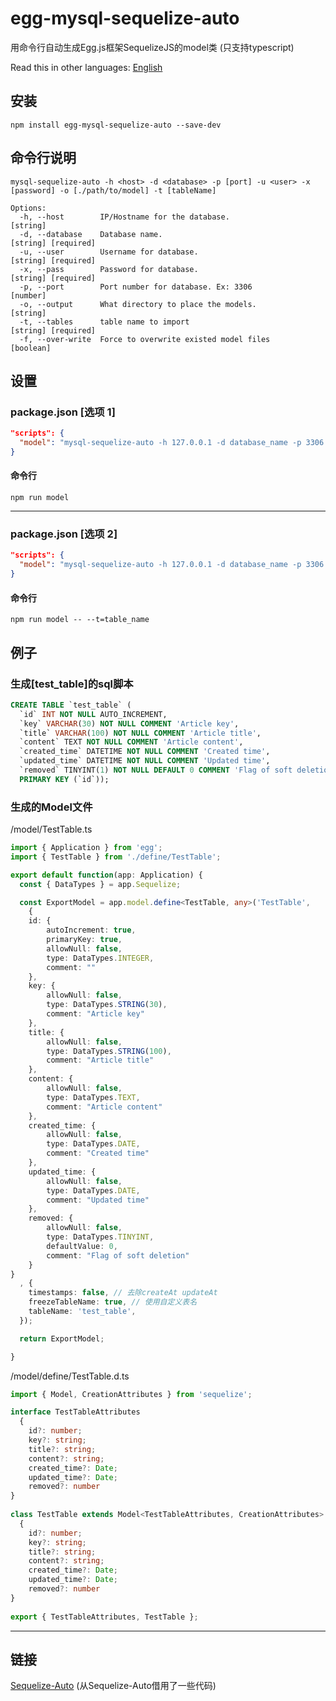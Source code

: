 # egg-mysql-sequelize-auto
用命令行自动生成Egg.js框架SequelizeJS的model类 (只支持typescript)

Read this in other languages: [English](https://github.com/jerryhu/egg-mysql-sequelize-auto/blob/main/README.en.md)

## 安装
```
npm install egg-mysql-sequelize-auto --save-dev
```

## 命令行说明
```
mysql-sequelize-auto -h <host> -d <database> -p [port] -u <user> -x [password] -o [./path/to/model] -t [tableName]

Options:
  -h, --host        IP/Hostname for the database.                       [string]
  -d, --database    Database name.                               [string] [required]
  -u, --user        Username for database.                       [string] [required]
  -x, --pass        Password for database.                       [string] [required]
  -p, --port        Port number for database. Ex: 3306                    [number]
  -o, --output      What directory to place the models.                 [string]
  -t, --tables      table name to import                         [string] [required]
  -f, --over-write  Force to overwrite existed model files                [boolean]
```

## 设置
### package.json [选项 1]

```json
"scripts": {
  "model": "mysql-sequelize-auto -h 127.0.0.1 -d database_name -p 3306 -u user -x password -o './app/model' -t table_name"
}
```
#### 命令行
```
npm run model
```

---
### package.json [选项 2]
```json
"scripts": {
  "model": "mysql-sequelize-auto -h 127.0.0.1 -d database_name -p 3306 -u user -x password -o './app/model'"
}
```
#### 命令行
```
npm run model -- --t=table_name
```

## 例子
### 生成[test_table]的sql脚本
```sql
CREATE TABLE `test_table` (
  `id` INT NOT NULL AUTO_INCREMENT,
  `key` VARCHAR(30) NOT NULL COMMENT 'Article key',
  `title` VARCHAR(100) NOT NULL COMMENT 'Article title',
  `content` TEXT NOT NULL COMMENT 'Article content',
  `created_time` DATETIME NOT NULL COMMENT 'Created time',
  `updated_time` DATETIME NOT NULL COMMENT 'Updated time',
  `removed` TINYINT(1) NOT NULL DEFAULT 0 COMMENT 'Flag of soft deletion',
  PRIMARY KEY (`id`));
```

### 生成的Model文件
/model/TestTable.ts
```ts
import { Application } from 'egg';
import { TestTable } from './define/TestTable';

export default function(app: Application) {
  const { DataTypes } = app.Sequelize;

  const ExportModel = app.model.define<TestTable, any>('TestTable', 
    {
	id: {
		autoIncrement: true,
		primaryKey: true,
		allowNull: false,
		type: DataTypes.INTEGER,
		comment: ""
	},
	key: {
		allowNull: false,
		type: DataTypes.STRING(30),
		comment: "Article key"
	},
	title: {
		allowNull: false,
		type: DataTypes.STRING(100),
		comment: "Article title"
	},
	content: {
		allowNull: false,
		type: DataTypes.TEXT,
		comment: "Article content"
	},
	created_time: {
		allowNull: false,
		type: DataTypes.DATE,
		comment: "Created time"
	},
	updated_time: {
		allowNull: false,
		type: DataTypes.DATE,
		comment: "Updated time"
	},
	removed: {
		allowNull: false,
		type: DataTypes.TINYINT,
		defaultValue: 0,
		comment: "Flag of soft deletion"
	}
}
  , {
    timestamps: false, // 去除createAt updateAt
    freezeTableName: true, // 使用自定义表名
    tableName: 'test_table',
  });

  return ExportModel;

}
```
/model/define/TestTable.d.ts
```ts
import { Model, CreationAttributes } from 'sequelize';

interface TestTableAttributes
  {
	id?: number;
	key?: string;
	title?: string;
	content?: string;
	created_time?: Date;
	updated_time?: Date;
	removed?: number
}
  
class TestTable extends Model<TestTableAttributes, CreationAttributes> implements TestTableAttributes 
  {
	id?: number;
	key?: string;
	title?: string;
	content?: string;
	created_time?: Date;
	updated_time?: Date;
	removed?: number
}
  
export { TestTableAttributes, TestTable };
```
---
## 链接
[Sequelize-Auto](https://github.com/sequelize/sequelize-auto) (从Sequelize-Auto借用了一些代码)